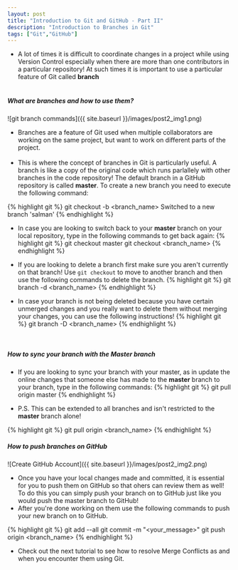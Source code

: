 ```yaml
---
layout: post
title: "Introduction to Git and GitHub - Part II"
description: "Introduction to Branches in Git"
tags: ["Git","GitHub"]
---
```


* A lot of times it is difficult to coordinate changes in a project while using Version Control especially when there are more than one contributors in a particular repository! At such times it is important to use a particular feature of Git called **branch** <br><br>

##### What are branches and how to use them?

![git branch commands]({{ site.baseurl }}/images/post2_img1.png)

* Branches are a feature of Git used when multiple collaborators are working on the same project, but want to work on different parts of the project.<br><br>
* This is where the concept of branches in Git is particularly useful. A branch is like a copy of the original code which runs parlallely with other branches in the code repository! The default branch in a GitHub repository is called __master__. To create a new branch you need to execute the following command:

{% highlight git %}
git checkout -b <branch_name>
Switched to a new branch 'salman'
{% endhighlight %}

* In case you are looking to switch back to your __master__ branch on your local repository, type in the following commands to get back again:
{% highlight git %}
git checkout master
git checkout <branch_name>
{% endhighlight %}

* If you are looking to delete a branch first make sure you aren't currently on that branch! Use `git checkout` to move to another branch and then use the following commands to delete the branch.
{% highlight git %}
git branch -d <branch_name>
{% endhighlight %}

* In case your branch is not being deleted because you have certain unmerged changes and you really want to delete them without merging your changes, you can use the following instructions!
{% highlight git %}
git branch -D <branch_name>
{% endhighlight %}
<br>

##### How to sync your branch with the Master branch
* If you are looking to sync your branch with your master, as in update the online changes that someone else has made to the __master__ branch to your branch, type in the following commands:
{% highlight git %}
git pull origin master
{% endhighlight %}

* P.S. This can be extended to all branches and isn't restricted to the __master__ branch alone!<br>

{% highlight git %}
git pull origin <branch_name>
{% endhighlight %}
<br>

##### How to push branches on GitHub

![Create GitHub Account]({{ site.baseurl }}/images/post2_img2.png)

* Once you have your local changes made and committed, it is essential for you to push them on GitHub so that ohers can review them as well! To do this you can simply push your branch on to GitHub just like you would push the master branch to GitHub!<br>
* After you're done working on them use the following commands to push your new branch on to GitHub.

{% highlight git %}
git add --all
git commit -m "<your_message>"
git push origin <branch_name>
{% endhighlight %}
<br>

* Check out the next tutorial to see how to resolve Merge Conflicts as and when you encounter them using Git.